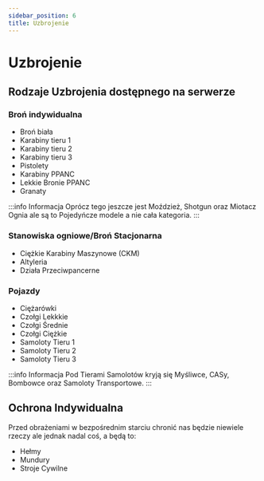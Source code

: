 ```yaml
---
sidebar_position: 6
title: Uzbrojenie
---
```


# Uzbrojenie

## Rodzaje Uzbrojenia dostępnego na serwerze

### Broń indywidualna

- Broń biała
- Karabiny tieru 1
- Karabiny tieru 2
- Karabiny tieru 3
- Pistolety
- Karabiny PPANC
- Lekkie Bronie PPANC
- Granaty

:::info Informacja
Oprócz tego jeszcze jest Moździeż, Shotgun oraz Miotacz Ognia ale są to Pojedyńcze modele a nie cała kategoria.
:::

### Stanowiska ogniowe/Broń Stacjonarna

- Ciężkie Karabiny Maszynowe (CKM)
- Altyleria
- Działa Przeciwpancerne

### Pojazdy

- Ciężarówki
- Czołgi Lekkkie
- Czołgi Średnie
- Czołgi Ciężkie 
- Samoloty Tieru 1 
- Samoloty Tieru 2
- Samoloty Tieru 3

:::info Informacja
Pod Tierami Samolotów kryją się Myśliwce, CASy, Bombowce oraz Samoloty Transportowe.
:::

## Ochrona Indywidualna 

Przed  obrażeniami w bezpośrednim starciu chronić nas będzie niewiele rzeczy ale jednak nadal coś, a będą to:

- Hełmy
- Mundury
- Stroje Cywilne

